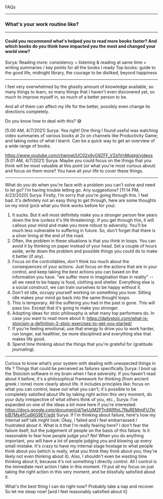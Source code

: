 FAQs

--- 
### What's your work routine like? 


---
#### Could you recommend what's helped you to read more books faster? And which books do you think have impacted you the most and changed your world view?
Surya: Reading more: consistency + listening & reading at same time + writing summaries / key points for all the books I ready
Top books: guide to the good life, midnight library, the courage to be disliked, beyond happiness

---
I feel very overwhelmed by the ghastly amount of knowledge available, so many things to learn, so many things that I haven't even discovered yet, so much to improve myself in, so much of a better person to be. 

And all of them can affect my life for the better, possibly even change its directions completely. 

Do you know how to deal with this? 😅

[5:00 AM, 4/7/2021] Surya: Yea right! One thing I found useful was watching video summaries of various books at 2x on channels like Productivity Game; and taking notes of what I learnt. Can be a quick way to get an overview of a wide range of books.

https://www.youtube.com/channel/UC02x9yG9ZFF_VZp1VnMoptg/videos
[5:01 AM, 4/7/2021] Surya: Maybe you could focus on the things that you think will be most valuable at this point (or what you're most curious about) and focus on them more? You have all your life to cover these things.


---

What do you do when you're face with a problem you can't solve and need to let go? I'm having trouble letting go.  Any suggestions?
[11:14 PM, 4/23/2020] Surya: Firstly, I'm sorry that you're going through this. I feel bad. It's definitely not an easy thing to get through, here are some thoughts on my mind (pick what you think works before for you):
1. It sucks. But it will most definitely make you a stronger person few years down the line (unless it's life threatening). If you get through this, it will callous your mind and make you more robust to adversity. You'll be much less vulnerable to suffering in future. So, don't forget that there is a silver lining at the end of the road.
2. Often, the problem in these situations is that you think in loops. You can avoid it by thinking on paper instead of your head. Set a couple of hours aside, write down the problem and possible things you could do to make it better (if any). 
3. Focus on the controllables, don't think too much about the consequences of your actions. Just focus on the actions that are in your control, and keep taking the best actions you can based on the information you have. "we suffer more in imagination than in reality" -- all we need to be happy is food, clothing and shelter. Everything else is a social construct, we can train ourselves to be happy without it.
4. Don't sit idle, occupy yourself working on something you love. Sitting idle makes your mind go back into the same thought loops.
5. This is temporary. All the suffering you had in the past is gone. This will pass too. Except that it's going to make you stronger.
6. Adopting ideas for stoic philosophy is what many top performers do. In case you want to read more about it: https://dailystoic.com/what-is-stoicism-a-definition-3-stoic-exercises-to-get-you-started/
7. If you're feeling emotional, use that energy to drive you to work harder, run longer, eat healthier, be more disciplined and everything else that makes life good. 
8. Spend time thinking about the things that you're grateful for (gratitude journaling).

---

Curious to know what’s your system with dealing with unexpected things in life ? Things that could be perceived as failures specifically
Surya: I boot up the Stoicism software in my brain when I face adversity. If you haven't read about it before, it's a philosophical framework for thinking (from ancient greek / rome) more clearly about life. It includes principles like: focus on what you can control, leave out what you can't; it's possible to be completely satisfied about life by taking right action this very moment, do your duty irrespective of what others think of you, etc.,
Surya: I've expanded on one of the ideas a bit more here if you're interested: https://docs.google.com/document/d/1wUzM2PTrdWRfpL7NuREMmiFU7krklB7Ms4fCu6KG9EY/edit
Surya: If I'm thinking about failure, here's how my internal self talk might look: Okay, I failed and I feel embarrassed / frustrated about it. What is it that I'm really fearing here? I don't fear the failure itself, but the judgement of people on the basis of this failure. Is it reasonable to fear how people judge you? No! When you do anything important, you will have a lot of people judging you and blowing up every small mistake. It's crazy to have my internal stage hostage to what people think about you (which is really, what you think they think about you; they're likely not even thinking about it). Also, I shouldn't even be wasting time thinking about it, because it's not something I directly control. All I control is the immediate next action I take in this moment. I'll put all my focus on just taking the right action in this very moment, and be blissfully satisfied about it. 

What's the best thing I can do right now? Probably take a nap and recover. So let me sleep now! [and I feel reasonably satisfied about it]
